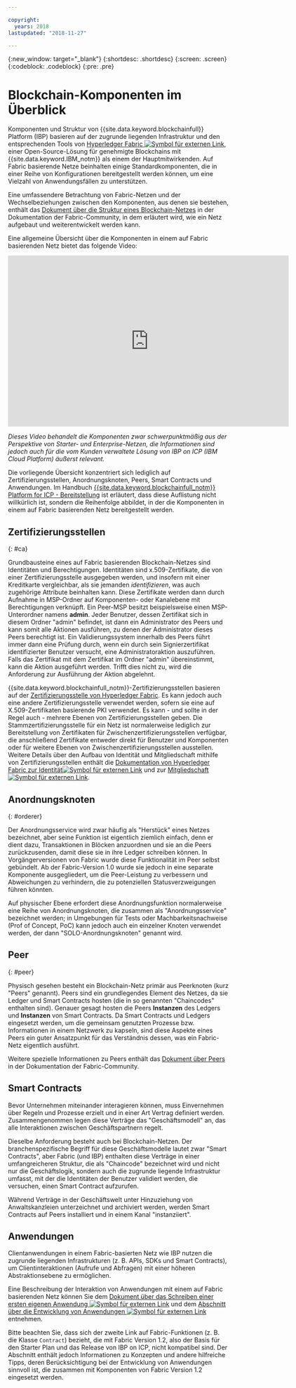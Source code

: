 ```yaml
---

copyright:
  years: 2018
lastupdated: "2018-11-27"

---
```


{:new_window: target="_blank"}
{:shortdesc: .shortdesc}
{:screen: .screen}
{:codeblock: .codeblock}
{:pre: .pre}

# Blockchain-Komponenten im Überblick

Komponenten und Struktur von {{site.data.keyword.blockchainfull}} Platform (IBP) basieren auf der zugrunde liegenden Infrastruktur und den entsprechenden Tools von [Hyperledger Fabric ![Symbol für externen Link](images/external_link.svg "Symbol für externen Link")](https://hyperledger-fabric.readthedocs.io/en/release-1.2/), einer Open-Source-Lösung für genehmigte Blockchains mit {{site.data.keyword.IBM_notm}} als einem der Hauptmitwirkenden. Auf Fabric basierende Netze beinhalten einige Standardkomponenten, die in einer Reihe von Konfigurationen bereitgestellt werden können, um eine Vielzahl von Anwendungsfällen zu unterstützen.

Eine umfassendere Betrachtung von Fabric-Netzen und der Wechselbeziehungen zwischen den Komponenten, aus denen sie bestehen, enthält das [Dokument über die Struktur eines Blockchain-Netzes](https://hyperledger-fabric.readthedocs.io/en/release-1.2/network/network.html) in der Dokumentation der Fabric-Community, in dem erläutert wird, wie ein Netz aufgebaut und weiterentwickelt werden kann.

Eine allgemeine Übersicht über die Komponenten in einem auf Fabric basierenden Netz bietet das folgende Video:

<iframe class="embed-responsive-item" id="youtubeplayer" title="Starter Plan-Videos" type="text/html" width="640" height="390" src="https://www.youtube.com/embed/sJaT2L99BUo" frameborder="0" webkitallowfullscreen mozallowfullscreen allowfullscreen> </iframe>

*Dieses Video behandelt die Komponenten zwar schwerpunktmäßig aus der Perspektive von Starter- und Enterprise-Netzen, die Informationen sind jedoch auch für die vom Kunden verwaltete Lösung von IBP on ICP (IBM Cloud Platform) äußerst relevant.*

Die vorliegende Übersicht konzentriert sich lediglich auf Zertifizierungsstellen, Anordnungsknoten, Peers, Smart Contracts und Anwendungen. Im Handbuch [{{site.data.keyword.blockchainfull_notm}} Platform for ICP - Bereitstellung](/docs/services/blockchain/ibp_for_icp_deployment_guide.html) ist erläutert, dass diese Auflistung nicht willkürlich ist, sondern die Reihenfolge abbildet, in der die Komponenten in einem auf Fabric basierenden Netz bereitgestellt werden.

## Zertifizierungsstellen
{: #ca}

Grundbausteine eines auf Fabric basierenden Blockchain-Netzes sind Identitäten und Berechtigungen. Identitäten sind x.509-Zertifikate, die von einer Zertifizierungsstelle ausgegeben werden, und insofern mit einer Kreditkarte vergleichbar, als sie jemanden *identifizieren*, was auch zugehörige Attribute beinhalten kann. Diese Zertifikate werden dann durch Aufnahme in MSP-Ordner auf Komponenten- oder Kanalebene mit Berechtigungen verknüpft. Ein Peer-MSP besitzt beispielsweise einen MSP-Unterordner namens **admin**. Jeder Benutzer, dessen Zertifikat sich in diesem Ordner "admin" befindet, ist dann ein Administrator des Peers und kann somit alle Aktionen ausführen, zu denen der Administrator dieses Peers berechtigt ist. Ein Validierungssystem innerhalb des Peers führt immer dann eine Prüfung durch, wenn ein durch sein Signierzertifikat identifizierter Benutzer versucht, eine Administratoraktion auszuführen. Falls das Zertifikat mit dem Zertifikat im Ordner "admin" übereinstimmt, kann die Aktion ausgeführt werden. Trifft dies nicht zu, wird die Anforderung zur Ausführung der Aktion abgelehnt.

{{site.data.keyword.blockchainfull_notm}}-Zertifizierungsstellen basieren auf der [Zertifizierungsstelle von Hyperledger Fabric](https://hyperledger-fabric-ca.readthedocs.io/en/latest/). Es kann jedoch auch eine andere Zertifizierungsstelle verwendet werden, sofern sie eine auf X.509-Zertifikaten basierende PKI verwendet. Es kann - und sollte in der Regel auch - mehrere Ebenen von Zertifizierungsstellen geben. Die Stammzertifizierungsstelle für ein Netz ist normalerweise lediglich zur Bereitstellung von Zertifikaten für Zwischenzertifizierungsstellen verfügbar, die anschließend Zertifikate entweder direkt für Benutzer und Komponenten oder für weitere Ebenen von Zwischenzertifizierungsstellen ausstellen. Weitere Details über den Aufbau von Identität und Mitgliedschaft mithilfe von Zertifizierungsstellen enthält die [Dokumentation von Hyperledger Fabric zur Identität![Symbol für externen Link](images/external_link.svg "Symbol für externen Link")](https://hyperledger-fabric.readthedocs.io/en/latest/identity/identity.html) und zur [Mitgliedschaft ![Symbol für externen Link](images/external_link.svg "Symbol für externen Link")](https://hyperledger-fabric.readthedocs.io/en/latest/membership/membership.html).

## Anordnungsknoten
{: #orderer}

Der Anordnungsservice wird zwar häufig als "Herstück" eines Netzes bezeichnet, aber seine Funktion ist eigentlich ziemlich einfach, denn er dient dazu, Transaktionen in Blöcken anzuordnen und sie an die Peers zurückzusenden, damit diese sie in ihre Ledger schreiben können. In Vorgängerversionen von Fabric wurde diese Funktionalität im Peer selbst gebündelt. Ab der Fabric-Version 1.0 wurde sie jedoch in eine separate Komponente ausgegliedert, um die Peer-Leistung zu verbessern und Abweichungen zu verhindern, die zu potenziellen Statusverzweigungen führen könnten.

Auf physischer Ebene erfordert diese Anordnungsfunktion normalerweise eine Reihe von Anordnungsknoten, die zusammen als "Anordnungsservice" bezeichnet werden; in Umgebungen für Tests oder Machbarkeitsnachweise (Prof of Concept, PoC) kann jedoch auch ein einzelner Knoten verwendet werden, der dann "SOLO-Anordnungsknoten" genannt wird.

## Peer
{: #peer}

Physisch gesehen besteht ein Blockchain-Netz primär aus Peerknoten (kurz "Peers" genannt). Peers sind ein grundlegendes Element des Netzes, da sie Ledger und Smart Contracts hosten (die in so genannten "Chaincodes" enthalten sind). Genauer gesagt hosten die Peers **Instanzen** des Ledgers und **Instanzen** von Smart Contracts. Da Smart Contracts und Ledgers eingesetzt werden, um die gemeinsam genutzten Prozesse bzw. Informationen in einem Netzwerk zu kapseln, sind diese Aspekte eines Peers ein guter Ansatzpunkt für das Verständnis dessen, was ein Fabric-Netz eigentlich ausführt.

Weitere spezielle Informationen zu Peers enthält das [Dokument über Peers](https://hyperledger-fabric.readthedocs.io/en/release-1.2/peers/peers.html) in der Dokumentation der Fabric-Community.

## Smart Contracts

Bevor Unternehmen miteinander interagieren können, muss Einvernehmen über Regeln und Prozesse erzielt und in einer Art Vertrag definiert werden. Zusammengenommen legen diese Verträge das "Geschäftsmodell" an, das alle Interaktionen zwischen Geschäftspartnern regelt.

Dieselbe Anforderung besteht auch bei Blockchain-Netzen. Der branchenspezifische Begriff für diese Geschäftsmodelle lautet zwar "Smart Contracts", aber Fabric (und IBP) enthalten diese Verträge in einer umfangreicheren Struktur, die als "Chaincode" bezeichnet wird und nicht nur die Geschäftslogik, sondern auch die zugrunde liegende Infrastruktur umfasst, mit der die Identitäten der Benutzer validiert werden, die versuchen, einen Smart Contract aufzurufen.

Während Verträge in der Geschäftswelt unter Hinzuziehung von Anwaltskanzleien unterzeichnet und archiviert werden, werden Smart Contracts auf Peers installiert und in einem Kanal "instanziiert".

## Anwendungen

Clientanwendungen in einem Fabric-basierten Netz wie IBP nutzen die zugrunde liegenden Infrastrukturen (z. B. APIs, SDKs und Smart Contracts), um Clientinteraktionen (Aufrufe und Abfragen) mit einer höheren Abstraktionsebene zu ermöglichen.

Eine Beschreibung der Interaktion von Anwendungen mit einem auf Fabric basierenden Netz können Sie dem [Dokument über das Schreiben einer ersten eigenen Anwendung ![Symbol für externen Link](images/external_link.svg "Symbol für externen Link")](https://hyperledger-fabric.readthedocs.io/en/master/write_first_app.html "Writing Your First Application") und dem [Abschnitt über die Entwicklung von Anwendungen ![Symbol für externen Link](images/external_link.svg "Symbol für externen Link")](https://hyperledger-fabric.readthedocs.io/en/master/developapps/developing_applications.html "Developing Applications") entnehmen.

Bitte beachten Sie, dass sich der zweite Link auf Fabric-Funktionen (z. B. die Klasse `Contract`) bezieht, die mit Fabric Version 1.2, also der Basis für den Starter Plan und das Release von IBP on ICP, nicht kompatibel sind. Der Abschnitt enthält jedoch Informationen zu Konzepten und andere hilfreiche Tipps, deren Berücksichtigung bei der Entwicklung von Anwendungen sinnvoll ist, die zusammen mit Komponenten von Fabric Version 1.2 eingesetzt werden.
